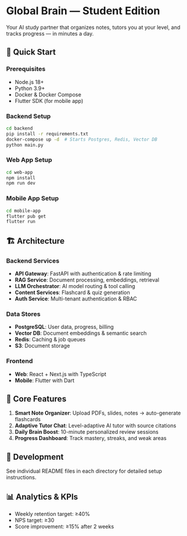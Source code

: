# Global Brain — Student Edition

Your AI study partner that organizes notes, tutors you at your level, and tracks progress — in minutes a day.

## 🚀 Quick Start

### Prerequisites
- Node.js 18+ 
- Python 3.9+
- Docker & Docker Compose
- Flutter SDK (for mobile app)

### Backend Setup
```bash
cd backend
pip install -r requirements.txt
docker-compose up -d  # Starts Postgres, Redis, Vector DB
python main.py
```

### Web App Setup
```bash
cd web-app
npm install
npm run dev
```

### Mobile App Setup
```bash
cd mobile-app
flutter pub get
flutter run
```

## 🏗️ Architecture

### Backend Services
- **API Gateway**: FastAPI with authentication & rate limiting
- **RAG Service**: Document processing, embeddings, retrieval
- **LLM Orchestrator**: AI model routing & tool calling
- **Content Services**: Flashcard & quiz generation
- **Auth Service**: Multi-tenant authentication & RBAC

### Data Stores
- **PostgreSQL**: User data, progress, billing
- **Vector DB**: Document embeddings & semantic search
- **Redis**: Caching & job queues
- **S3**: Document storage

### Frontend
- **Web**: React + Next.js with TypeScript
- **Mobile**: Flutter with Dart

## 📱 Core Features

1. **Smart Note Organizer**: Upload PDFs, slides, notes → auto-generate flashcards
2. **Adaptive Tutor Chat**: Level-adaptive AI tutor with source citations
3. **Daily Brain Boost**: 10-minute personalized review sessions
4. **Progress Dashboard**: Track mastery, streaks, and weak areas

## 🔧 Development

See individual README files in each directory for detailed setup instructions.

## 📊 Analytics & KPIs

- Weekly retention target: ≥40%
- NPS target: ≥30
- Score improvement: ≥15% after 2 weeks